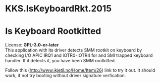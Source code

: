 # KKS.IsKeyboardRkt.2015
# Is Keyboard Rootkitted
License: **GPL-3.0-or-later**  
This application with its driver detects SMM rootkit on keyboard by checking I/O APIC IRQ1 and IOTR0-IOTR4 for
and SMI trapped keyboard handler. If it detects it, you have been SMM rootkitted.

Follow this (http://www.ikjetil.no/Home/Item/26) link to try it out. It should work, 
if not try booting without driver signature verfication.


